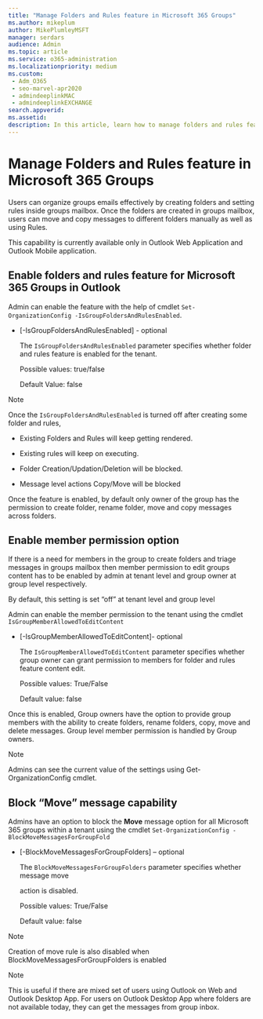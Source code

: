 ```yaml
---
title: "Manage Folders and Rules feature in Microsoft 365 Groups"
ms.author: mikeplum
author: MikePlumleyMSFT
manager: serdars
audience: Admin
ms.topic: article
ms.service: o365-administration
ms.localizationpriority: medium
ms.custom: 
 - Adm_O365
 - seo-marvel-apr2020
 - admindeeplinkMAC
 - admindeeplinkEXCHANGE
search.appverid:
ms.assetid: 
description: In this article, learn how to manage folders and rules feature in Microsoft 365 groups.
---
```


# Manage Folders and Rules feature in Microsoft 365 Groups

Users can organize groups emails effectively by creating folders and setting rules inside groups mailbox. Once the folders are created in groups mailbox, users can move and copy messages to different folders manually as well as using Rules.

This capability is currently available only in Outlook Web Application and Outlook Mobile application.

## Enable folders and rules feature for Microsoft 365 Groups in Outlook

Admin can enable the feature with the help of cmdlet `Set-OrganizationConfig -IsGroupFoldersAndRulesEnabled`.

 - [-IsGroupFoldersAndRulesEnabled<Boolean>] - optional

   The `IsGroupFoldersAndRulesEnabled` parameter specifies whether folder and rules feature is enabled for the tenant.

   Possible values: true/false

   Default Value: false

> [!NOTE]
> Once the `IsGroupFoldersAndRulesEnabled` is turned off after creating some folder and rules,
  > 
  > - Existing Folders and Rules will keep getting rendered.
  > 
  > - Existing rules will keep on executing.
  > 
  > - Folder Creation/Updation/Deletion will be blocked.
  > 
  > - Message level actions Copy/Move will be blocked

Once the feature is enabled, by default only owner of the group has the permission to create folder, rename folder, move and copy messages across folders.
  
## Enable member permission option

If there is a need for members in the group to create folders and triage messages in groups mailbox then member permission to edit groups content has to be enabled by admin at tenant level and group owner at group level respectively.

By default, this setting is set “off” at tenant level and group level
  
Admin can enable the member permission to the tenant using the cmdlet `IsGroupMemberAllowedToEditContent`

 - [-IsGroupMemberAllowedToEditContent<Boolean>]- optional

   The `IsGroupMemberAllowedToEditContent` parameter specifies whether group owner can grant permission to members for folder and rules feature content edit.

   Possible values: True/False

   Default value: false

Once this is enabled, Group owners have the option to provide group members with the ability to create folders, rename folders, copy, move and delete messages. Group level member permission is handled by Group owners.

> [!NOTE]
> Admins can see the current value of the settings using Get-OrganizationConfig cmdlet.

## Block “Move” message capability

Admins have an option to block the **Move** message option for all Microsoft 365 groups within a tenant using the cmdlet `Set-OrganizationConfig -BlockMoveMessagesForGroupFold`

 - [-BlockMoveMessagesForGroupFolders<Boolean>] – optional

   The `BlockMoveMessagesForGroupFolders` parameter specifies whether message move

   action is disabled.

   Possible values: True/False

   Default value: false

> [!NOTE]
> Creation of move rule is also disabled when BlockMoveMessagesForGroupFolders is enabled

> [!NOTE]
> This is useful if there are mixed set of users using Outlook on Web and Outlook Desktop App. For users on Outlook Desktop App where folders are not available today, they can get the messages from group inbox. 
  
  
  
